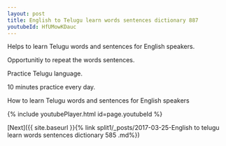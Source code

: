 ```yaml
---
layout: post
title: English to Telugu learn words sentences dictionary 887 
youtubeId: HfUMowKDauc
---
```

 
 
Helps to learn Telugu words and sentences for English speakers.

Opportunitiy to repeat the words sentences. 

Practice Telugu language. 
 
10 minutes practice every day. 
 
How to learn Telugu words and sentences for English speakers 
 
{% include youtubePlayer.html id=page.youtubeId %}
 
 
[Next]({{ site.baseurl }}{% link  split1/_posts/2017-03-25-English to telugu learn words sentences dictionary 585 .md%})
 
